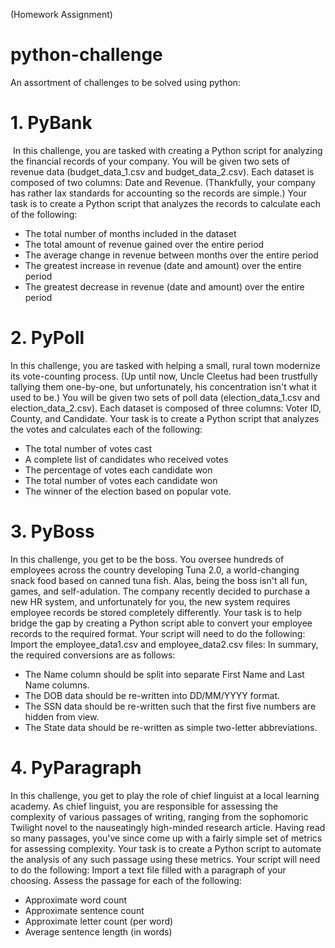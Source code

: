 (Homework Assignment)
# python-challenge

An assortment of challenges to be solved using python:

# 1. PyBank
  In this challenge, you are tasked with creating a Python script for analyzing the financial records of your company. You will be given  two sets of revenue data (budget_data_1.csv and budget_data_2.csv). Each dataset is composed of two columns: Date and Revenue. (Thankfully, your company has rather lax standards for accounting so the records are simple.)
Your task is to create a Python script that analyzes the records to calculate each of the following:
 - The total number of months included in the dataset
 - The total amount of revenue gained over the entire period
 - The average change in revenue between months over the entire period
 - The greatest increase in revenue (date and amount) over the entire period
 - The greatest decrease in revenue (date and amount) over the entire period
  
# 2. PyPoll
In this challenge, you are tasked with helping a small, rural town modernize its vote-counting process. (Up until now, Uncle Cleetus had been trustfully tallying them one-by-one, but unfortunately, his concentration isn't what it used to be.)
You will be given two sets of poll data (election_data_1.csv and election_data_2.csv). Each dataset is composed of three columns: Voter ID, County, and Candidate. Your task is to create a Python script that analyzes the votes and calculates each of the following:
 - The total number of votes cast
 - A complete list of candidates who received votes
 - The percentage of votes each candidate won
 - The total number of votes each candidate won
 - The winner of the election based on popular vote.
  
# 3. PyBoss
In this challenge, you get to be the boss. You oversee hundreds of employees across the country developing Tuna 2.0, a world-changing snack food based on canned tuna fish. Alas, being the boss isn't all fun, games, and self-adulation. The company recently decided to purchase a new HR system, and unfortunately for you, the new system requires employee records be stored completely differently.
Your task is to help bridge the gap by creating a Python script able to convert your employee records to the required format. Your script will need to do the following:
Import the employee_data1.csv and employee_data2.csv files:
In summary, the required conversions are as follows:
 - The Name column should be split into separate First Name and Last Name columns.
 - The DOB data should be re-written into DD/MM/YYYY format.
 - The SSN data should be re-written such that the first five numbers are hidden from view.
 - The State data should be re-written as simple two-letter abbreviations.
  
# 4. PyParagraph
In this challenge, you get to play the role of chief linguist at a local learning academy. As chief linguist, you are responsible for assessing the complexity of various passages of writing, ranging from the sophomoric Twilight novel to the nauseatingly high-minded research article. Having read so many passages, you've since come up with a fairly simple set of metrics for assessing complexity.
Your task is to create a Python script to automate the analysis of any such passage using these metrics. Your script will need to do the following:
Import a text file filled with a paragraph of your choosing.
Assess the passage for each of the following:
-  Approximate word count
-  Approximate sentence count
-  Approximate letter count (per word)
-  Average sentence length (in words)

